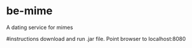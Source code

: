 # be-mime
A dating service for mimes

#instructions
download and run .jar file. 
Point browser to localhost:8080
